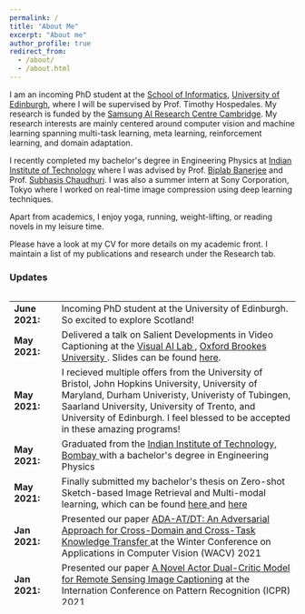 ```yaml
---
permalink: /
title: "About Me"
excerpt: "About me"
author_profile: true
redirect_from: 
  - /about/
  - /about.html
---
```


I am an incoming PhD student at the [School of Informatics](https://www.ed.ac.uk/informatics), [University of Edinburgh](https://www.ed.ac.uk/), where I will be supervised by Prof. Timothy Hospedales. My research is funded by the [Samsung AI Research Centre Cambridge](https://research.samsung.com/aicenter_cambridge). My research interests are mainly centered around computer vision and machine learning spanning multi-task learning, meta learning, reinforcement learning, and domain adaptation.


I recently completed my bachelor's degree in Engineering Physics at [Indian Institute of Technology](https://www.iitb.ac.in) where I was advised by Prof. [Biplab Banerjee](https://biplab-banerjee.github.io/) and Prof. [Subhasis Chaudhuri](https://www.ee.iitb.ac.in/~sc/main/main.html). I was also a summer intern at Sony Corporation, Tokyo where I worked on real-time image compression using deep learning techniques. 


Apart from academics, I enjoy yoga, running, weight-lifting, or reading novels in my leisure time.


Please have a look at my CV for more details on my academic front. I maintain a list of my publications and research  under the Research tab.  

### Updates

<div style="height:550px;overflow:auto">
<table rules=none>
<col width="100px">
<col width="636px">
<tr><td><b>June 2021:</b></td><td>Incoming PhD student at the University of Edinburgh. So excited to explore Scotland!</td></tr>
<tr><td><b>May 2021:</b></td><td>Delivered a talk on Salient Developments in Video Captioning at the <a href="https://cms.brookes.ac.uk/staff/FabioCuzzolin/"> Visual AI Lab </a>, <a href="https://www.brookes.ac.uk/"> Oxford Brookes University </a>. Slides can be found <a href="/files/Visual_AI_Lab_Video_Captioning.pdf"> here</a>.</td></tr>
<tr><td><b>May 2021:</b></td><td>I recieved multiple offers from the University of Bristol, John Hopkins University, University of Maryland, Durham Univeristy, Univeristy of Tubingen, Saarland University, University of Trento, and University of Edinburgh. I feel blessed to be accepted in these amazing programs!</td></tr>
<tr><td><b>May 2021:</b></td><td>Graduated from the <a href="https://www.iitb.ac.in/"> Indian Institute of Technology, Bombay </a> with a bachelor's degree in Engineering Physics</td></tr>
<tr><td><b>May 2021:</b></td><td>Finally submitted my bachelor's thesis on Zero-shot Sketch-based Image Retrieval and Multi-modal learning, which can be found <a href="/files/btp1.pdf"> here </a> and <a href="/files/btp2.pdf"> here </a> </td></tr>
<tr><td><b>Jan 2021:</b></td><td>Presented our paper <a href="https://arxiv.org/pdf/2010.01999"> ADA-AT/DT: An Adversarial Approach for Cross-Domain and Cross-Task Knowledge Transfer </a> at the Winter Conference on Applications in Computer Vision (WACV) 2021 </td></tr>
<tr><td><b>Jan 2021:</b></td><td>Presented our paper <a href="https://openaccess.thecvf.com/content/WACV2021/papers/Chavhan_ADA-ATDT_An_Adversarial_Approach_for_Cross-Domain_and_Cross-Task_Knowledge_Transfer_WACV_2021_paper.pdf"> A Novel Actor Dual-Critic Model for Remote Sensing Image Captioning</a> at the Internation Conference on Pattern Recognition (ICPR) 2021 </td></tr>
<tr><td><b>Aug 2020:</b></td><td>Completed my remote internship at the Tokyo Laboratories, Sony Corporation working on Deep Learning Techniques for Image Compression. Please have a look at my final <a href="/files/sony_report.pdf"> presentation </a>.</td></tr>
<tr><td><b> Dec 2019:</b></td><td> Attended the National conference on Computer Vision Pattern Recognition, Image Processing and Graphics 2019, Hubli, Karnataka. It was a really great experience!</td></tr>
<tr><td><b> June 2019:</b></td><td> I received an AP grade for the course "Machine Learning for Remote sensing - II", for being in top 1%.</td></tr>
<tr><td><b> April 2019:</b></td><td> Gave a talk on the topic Generative Adversarial Networks on Image Style Transfer  under Reflections, Web and Coding Club, IIT Bombay</td></tr>
<tr><td><b> May 2018:</b></td><td> Awarded the Technical Freshman of the Year in IIT Bombay! </td></tr>
 
